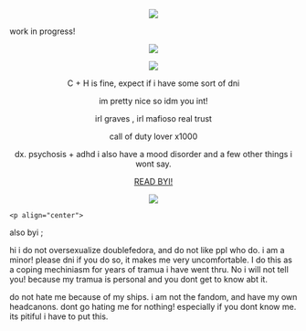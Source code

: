 <p align="center">
  <img src="https://64.media.tumblr.com/5d32560113f26940d7261f6993b007d0/b2b2e140ec8eafd1-e0/s1280x1920/347ef70b17d9f45fccc63173e8451f4e28b5e510.pnj" />
</p>
work in progress!
<p align="center"> 

<p align="center">
  <img src="https://files.catbox.moe/dvgv2m.png" />
</p>

<p align="center"> 
  
  <p align="center">
  <img src="https://api.font-generator.com/preview/Angelface/58/790000/none/Mafioso/49d1231fb158e401eed5537b0c27c5ee.png" />
</p>

<p align="center"> 
  C + H is fine, expect if i have some sort of dni
<p align="center"> 
  im pretty nice so idm you int!
<p align="center"> 
irl graves , irl mafioso real trust
<p align="center"> 
call of duty lover x1000
<p align="center"> 
  dx. psychosis + adhd
i also have a mood disorder and a few other things
  i wont say.
</p>
<p align="center">
  <a href="https://rentry.co/skibidijohn" target="_blank">READ BYI!</a>
</p>

<p align="center"> 
  

  <p align="center">
  <img src="https://64.media.tumblr.com/9946e294509ca1a60905be871cb20d85/b2b2e140ec8eafd1-6d/s1280x1920/43bae76c4202df0ebab5965ed0a311ca6247db8b.pnj" />
</p>

<p align="center"> 

    <p align="center">
also  byi ;
  
hi i do not oversexualize doublefedora, and do not like ppl who do. i am a minor!
  please dni if you do so, it makes me very uncomfortable. I do this as a coping mechiniasm 
  for years of tramua i have went thru. No i will not tell you! because
  my tramua is personal and you dont get to know abt it.

  do not hate me because of my ships. i am not the fandom, and have my own headcanons. 
  dont go hating me for nothing! especially if you dont know me. its pitiful i have to put this.
<!--
**chanceslover/chanceslover** is a ✨ _special_ ✨ repository because its `README.md` (this file) appears on your GitHub profile.

Here are some ideas to get you started:

- 🔭 I’m currently working on ...
- 🌱 I’m currently learning ...
- 👯 I’m looking to collaborate on ...
- 🤔 I’m looking for help with ...
- 💬 Ask me about ...
- 📫 How to reach me: ...
- 😄 Pronouns: ...
- ⚡ Fun fact: ...
-->
